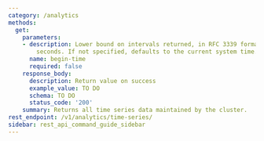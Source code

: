 ```yaml
---
category: /analytics
methods:
  get:
    parameters:
    - description: Lower bound on intervals returned, in RFC 3339 format or epoch
        seconds. If not specified, defaults to the current system time.
      name: begin-time
      required: false
    response_body:
      description: Return value on success
      example_value: TO DO
      schema: TO DO
      status_code: '200'
    summary: Returns all time series data maintained by the cluster.
rest_endpoint: /v1/analytics/time-series/
sidebar: rest_api_command_guide_sidebar
---
```

